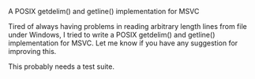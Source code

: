 A POSIX getdelim() and getline() implementation for MSVC

Tired of always having problems in reading arbitrary length lines from file under Windows, I tried to write a POSIX getdelim() and getline() implementation for MSVC. Let me know if you have any suggestion for improving this.

This probably needs a test suite.
